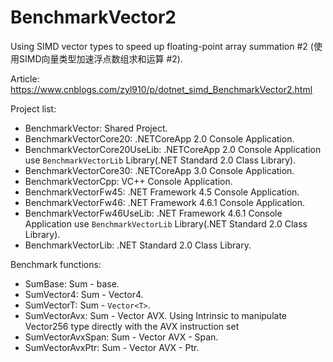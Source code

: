 # BenchmarkVector2
Using SIMD vector types to speed up floating-point array summation #2 (使用SIMD向量类型加速浮点数组求和运算 #2).

Article: https://www.cnblogs.com/zyl910/p/dotnet_simd_BenchmarkVector2.html

Project list: 
- BenchmarkVector: Shared Project.
- BenchmarkVectorCore20: .NETCoreApp 2.0 Console Application.
- BenchmarkVectorCore20UseLib: .NETCoreApp 2.0 Console Application use `BenchmarkVectorLib` Library(.NET Standard 2.0 Class Library).
- BenchmarkVectorCore30: .NETCoreApp 3.0 Console Application.
- BenchmarkVectorCpp: VC++ Console Application.
- BenchmarkVectorFw45: .NET Framework 4.5 Console Application.
- BenchmarkVectorFw46: .NET Framework 4.6.1 Console Application.
- BenchmarkVectorFw46UseLib: .NET Framework 4.6.1 Console Application use `BenchmarkVectorLib` Library(.NET Standard 2.0 Class Library).
- BenchmarkVectorLib: .NET Standard 2.0 Class Library.

Benchmark functions:
- SumBase: Sum - base.
- SumVector4: Sum - Vector4.
- SumVectorT: Sum - `Vector<T>`.
- SumVectorAvx: Sum - Vector AVX. Using Intrinsic to manipulate Vector256 type directly with the AVX instruction set
- SumVectorAvxSpan: Sum - Vector AVX - Span.
- SumVectorAvxPtr: Sum - Vector AVX - Ptr.

